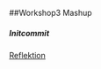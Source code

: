 ﻿##Workshop3 Mashup

##### Initcommit

[Reflektion](https://github.com/Grenmyr/1DV449_dg222cs/blob/master/Laboration3_Mashup/documents/reflektion.md)
